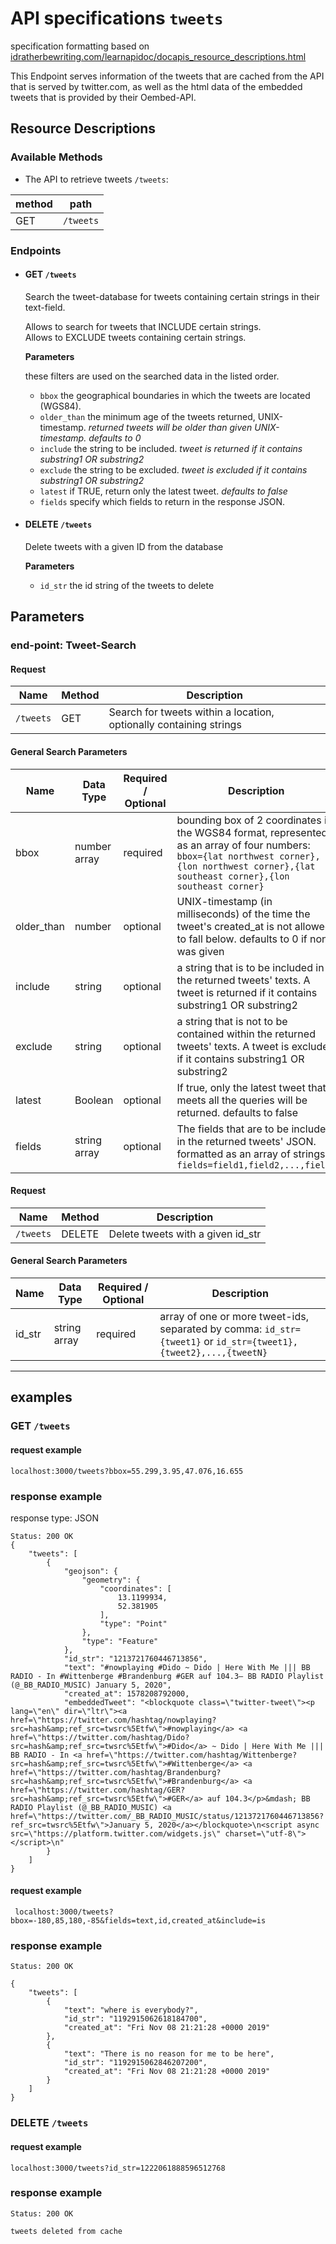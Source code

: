 # API specifications `tweets`

specification formatting based on [idratherbewriting.com/learnapidoc/docapis_resource_descriptions.html](https://idratherbewriting.com/learnapidoc/docapis_resource_descriptions.html)

This Endpoint serves information of the tweets that are cached from the API that is served by twitter.com, as well as the html data of the embedded tweets that is provided by their Oembed-API.


## Resource Descriptions
  ### Available Methods
  * The API to retrieve tweets `/tweets`:

|**method**|**path**|
  |------|-----|
  |  GET | `/tweets` |


 ### Endpoints

* #### GET `/tweets`  
  Search the tweet-database for tweets containing certain strings in their text-field.  

  Allows to search for tweets that INCLUDE certain strings.  
  Allows to EXCLUDE tweets containing certain strings.  

  **Parameters**

  these filters are used on the searched data in the listed order.
  * `bbox` the geographical boundaries in which the tweets are located (WGS84).
  * `older_than` the minimum age of the tweets returned, UNIX-timestamp. *returned tweets will be older than given UNIX-timestamp. defaults to 0*
  * `include` the string to be included. *tweet is returned if it contains substring1 OR substring2*  
  * `exclude` the string to be excluded. *tweet is excluded if it contains substring1 OR substring2*
  * `latest` if TRUE, return only the latest tweet. *defaults to false*
  * `fields` specify which fields to return in the response JSON.  

* #### DELETE `/tweets`  
  Delete tweets with a given ID from the database

  **Parameters**

  * `id_str` the id string of the tweets to delete


## Parameters
### __end-point: Tweet-Search__
#### Request

| **Name** | **Method** | **Description**|
|----------|------------|----------------|
|`/tweets`| GET |Search for tweets within a location, optionally containing strings

#### General Search Parameters

| **Name** | **Data Type** |**Required / Optional**| **Description**|
|----------|---------------|-----------------------|----------------|
|bbox|number array|required|bounding box of 2 coordinates in the WGS84 format, represented as an array of four numbers: `bbox={lat northwest corner},{lon northwest corner},{lat southeast corner},{lon southeast corner}`|
|older_than|number|optional|UNIX-timestamp (in milliseconds) of the time the tweet's created_at is not allowed to fall below. defaults to 0 if none was given|
|include|string|optional|a string that is to be included in the returned tweets' texts. A tweet is returned if it contains substring1 OR substring2|
|exclude|string|optional|a string that is not to be contained within the returned tweets' texts. A tweet is excluded if it contains substring1 OR substring2|
|latest|Boolean|optional|If true, only the latest tweet that meets all the queries will be returned. defaults to false|
|fields|string array|optional|The fields that are to be included in the returned tweets' JSON. formatted as an array of strings: `fields=field1,field2,...,fieldN`|

#### Request

| **Name** | **Method** | **Description**|
|----------|------------|----------------|
|`/tweets`| DELETE |Delete tweets with a given id_str

#### General Search Parameters

| **Name** | **Data Type** |**Required / Optional**| **Description**|
|----------|---------------|-----------------------|----------------|
|id_str|string array|required|array of one or more tweet-ids, separated by comma: `id_str={tweet1}` or `id_str={tweet1},{tweet2},...,{tweetN}`|

<hr>

## examples

### GET `/tweets`
#### request example
`
localhost:3000/tweets?bbox=55.299,3.95,47.076,16.655
`

### response example
response type: JSON
```JS
Status: 200 OK
{
    "tweets": [
        {
            "geojson": {
                "geometry": {
                    "coordinates": [
                        13.1199934,
                        52.381905
                    ],
                    "type": "Point"
                },
                "type": "Feature"
            },
            "id_str": "1213721760446713856",
            "text": "#nowplaying #Dido ~ Dido | Here With Me ||| BB RADIO - In #Wittenberge #Brandenburg #GER auf 104.3— BB RADIO Playlist (@_BB_RADIO_MUSIC) January 5, 2020",
            "created_at": 1578208792000,
            "embeddedTweet": "<blockquote class=\"twitter-tweet\"><p lang=\"en\" dir=\"ltr\"><a href=\"https://twitter.com/hashtag/nowplaying?src=hash&amp;ref_src=twsrc%5Etfw\">#nowplaying</a> <a href=\"https://twitter.com/hashtag/Dido?src=hash&amp;ref_src=twsrc%5Etfw\">#Dido</a> ~ Dido | Here With Me ||| BB RADIO - In <a href=\"https://twitter.com/hashtag/Wittenberge?src=hash&amp;ref_src=twsrc%5Etfw\">#Wittenberge</a> <a href=\"https://twitter.com/hashtag/Brandenburg?src=hash&amp;ref_src=twsrc%5Etfw\">#Brandenburg</a> <a href=\"https://twitter.com/hashtag/GER?src=hash&amp;ref_src=twsrc%5Etfw\">#GER</a> auf 104.3</p>&mdash; BB RADIO Playlist (@_BB_RADIO_MUSIC) <a href=\"https://twitter.com/_BB_RADIO_MUSIC/status/1213721760446713856?ref_src=twsrc%5Etfw\">January 5, 2020</a></blockquote>\n<script async src=\"https://platform.twitter.com/widgets.js\" charset=\"utf-8\"></script>\n"
        }
    ]
}
```

#### request example
`
localhost:3000/tweets?bbox=-180,85,180,-85&fields=text,id,created_at&include=is`

### response example
```JS
Status: 200 OK

{
    "tweets": [
        {
            "text": "where is everybody?",
            "id_str": "1192915062618184700",
            "created_at": "Fri Nov 08 21:21:28 +0000 2019"
        },
        {
            "text": "There is no reason for me to be here",
            "id_str": "1192915062846207200",
            "created_at": "Fri Nov 08 21:21:28 +0000 2019"
        }
    ]
}
```

### DELETE `/tweets`
#### request example
`localhost:3000/tweets?id_str=1222061888596512768`


### response example
```
Status: 200 OK

tweets deleted from cache
```
